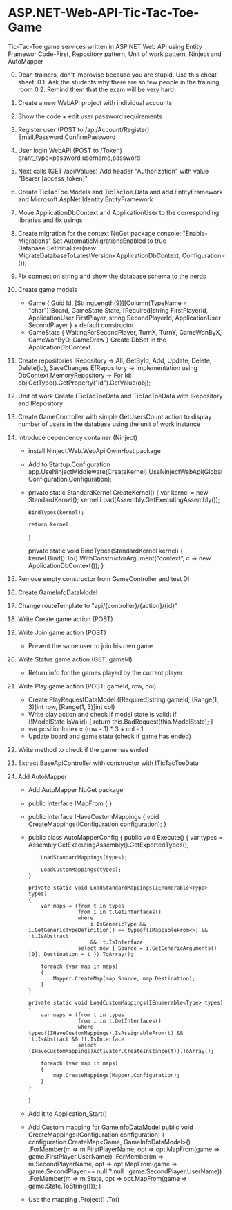 ASP.NET-Web-API-Tic-Tac-Toe-Game
================================

Tic-Tac-Toe game services written in ASP.NET Web API using Entity Framewor Code-First, Repository pattern, Unit of work pattern, Ninject and AutoMapper

0. Dear, trainers, don't improvise because you are stupid. Use this cheat sheet.
0.1. Ask the students why there are so few people in the training room
0.2. Remind them that the exam will be very hard

1. Create a new WebAPI project with individual accounts

2. Show the code + edit user password requirements

3. Register user (POST to /api/Account/Register)
	Email,Password,ConfirmPassword

4. User login WebAPI (POST to /Token)
	grant_type=password,username,password

5. Next calls (GET /api/Values)
	Add header "Authorization" with value "Bearer [access_token]"

6. Create TicTacToe.Models and TicTacToe.Data and add EntityFramework and Microsoft.AspNet.Identity.EntityFramework

7. Move ApplicationDbContext and ApplicationUser to the corresponding libraries and fix usings

8. Create migration for the context
	NuGet package console: "Enable-Migrations"
	Set AutomaticMigrationsEnabled to true
	Database.SetInitializer(new MigrateDatabaseToLatestVersion<ApplicationDbContext, Configuration>());

9. Fix connection string and show the database schema to the nerds

10. Create game models
	* Game { Guid Id, [StringLength(9)][Column(TypeName = "char")]Board, GameState State, [Required]string FirstPlayerId, ApplicationUser FirstPlayer, string SecondPlayerId, ApplicationUser SecondPlayer } + default constructor
	* GameState { WaitingForSecondPlayer, TurnX, TurnY, GameWonByX, GameWonByO, GameDraw }
	Create DbSet<Game> in the ApplicationDbContext

11. Create repositories
	IRepository -> All, GetById, Add, Update, Delete, Delete(id), SaveChanges
	EfRepository -> Implementation using DbContext
	MemoryRepository -> For Id: obj.GetType().GetProperty("Id").GetValue(obj);

12. Unit of work
	Create ITicTacToeData and TicTacToeData with IRepository<ApplicationUser> and IRepository<Game>

13. Create GameController with simple GetUsersCount action to display number of users in the database using the unit of work instance

14. Introduce dependency container (Ninject)
	* install Ninject.Web.WebApi.OwinHost package
	* Add to Startup.Configuration app.UseNinjectMiddleware(CreateKernel).UseNinjectWebApi(GlobalConfiguration.Configuration);
	*   private static StandardKernel CreateKernel()
		{
			var kernel = new StandardKernel();
			kernel.Load(Assembly.GetExecutingAssembly());
		
			BindTypes(kernel);
		
			return kernel;
		}
		
		private static void BindTypes(StandardKernel kernel)
		{
			kernel.Bind<ITicTacToeData>().To<TicTacToeData>().WithConstructorArgument("context", c => new ApplicationDbContext());
		}

15. Remove empty constructor from GameController and test DI

16. Create GameInfoDataModel

17. Change routeTemplate to "api/{controller}/{action}/{id}"

18. Write Create game action (POST)

19. Write Join game action (POST)
	* Prevent the same user to join his own game

20. Write Status game action (GET: gameId)
	* Return info for the games played by the current player

21. Write Play game action (POST: gameId, row, col)
	* Create PlayRequestDataModel ([Required]string gameId, [Range(1, 3)]int row, [Range(1, 3)]int col)
	* Write play action and check if model state is valid: if (!ModelState.IsValid) { return this.BadRequest(this.ModelState); }
	* var positionIndex = (row - 1) * 3 + col - 1
	* Update board and game state (check if game has ended)

22. Write method to check if the game has ended

23. Extract BaseApiController with constructor with ITicTacToeData

24. Add AutoMapper
	* Add AutoMapper NuGet package
	* public interface IMapFrom<T> { }
	* public interface IHaveCustomMappings { void CreateMappings(IConfiguration configuration); }
	*   public class AutoMapperConfig
		{
			public void Execute()
			{
				var types = Assembly.GetExecutingAssembly().GetExportedTypes();

				LoadStandardMappings(types);

				LoadCustomMappings(types);
			}

			private static void LoadStandardMappings(IEnumerable<Type> types)
			{
				var maps = (from t in types
							from i in t.GetInterfaces()
							where
								i.IsGenericType && i.GetGenericTypeDefinition() == typeof(IMappableFrom<>) && !t.IsAbstract
								&& !t.IsInterface
							select new { Source = i.GetGenericArguments()[0], Destination = t }).ToArray();

				foreach (var map in maps)
				{
					Mapper.CreateMap(map.Source, map.Destination);
				}
			}

			private static void LoadCustomMappings(IEnumerable<Type> types)
			{
				var maps = (from t in types
							from i in t.GetInterfaces()
							where typeof(IHaveCustomMappings).IsAssignableFrom(t) && !t.IsAbstract && !t.IsInterface
							select (IHaveCustomMappings)Activator.CreateInstance(t)).ToArray();

				foreach (var map in maps)
				{
					map.CreateMappings(Mapper.Configuration);
				}
			}
		}
	* Add it to Application_Start()
	* Add Custom mapping for GameInfoDataModel
		public void CreateMappings(IConfiguration configuration)
		{
			configuration.CreateMap<Game, GameInfoDataModel>()
				   .ForMember(m => m.FirstPlayerName, opt => opt.MapFrom(game => game.FirstPlayer.UserName))
				   .ForMember(m => m.SecondPlayerName, opt => opt.MapFrom(game => game.SecondPlayer == null ? null : game.SecondPlayer.UserName))
				   .ForMember(m => m.State, opt => opt.MapFrom(game => game.State.ToString()));
		}
	* Use the mapping
		.Project()
		.To<GameInfoDataModel>()
